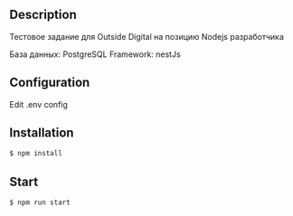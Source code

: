 ## Description

Тестовое задание для Outside Digital на позицию Nodejs разработчика

База данных: PostgreSQL
Framework: nestJs

## Configuration

Edit .env config

## Installation

```bash
$ npm install
```

## Start

```
$ npm run start
```